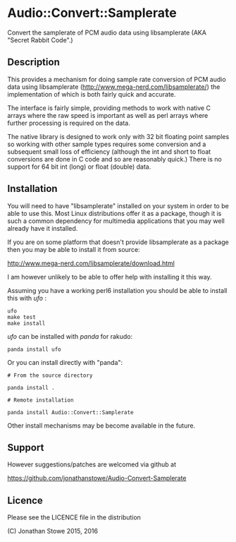 # Audio::Convert::Samplerate

Convert the samplerate of PCM audio data using libsamplerate (AKA "Secret Rabbit Code".)

## Description

This provides a mechanism for doing sample rate conversion of PCM audio
data using libsamplerate (http://www.mega-nerd.com/libsamplerate/)
the implementation of which is both fairly quick and accurate.

The interface is fairly simple, providing methods to work with native
C arrays where the raw speed is important as well as perl arrays where
further processing is required on the data.

The native library is designed to work only with 32 bit floating point
samples so working with other sample types requires some conversion
and a subsequent small loss of efficiency (although the int and short
to float conversions are done in C code and so are reasonably quick.)
There is no support for 64 bit int (long) or float (double) data.


## Installation

You will need to have "libsamplerate"  installed on your system in order to
be able to use this. Most Linux distributions offer it as a package, though
it is such a common dependency for multimedia applications that you may well
already have it installed.

If you are on some platform that doesn't provide libsamplerate as a package
then you may be able to install it from source:

http://www.mega-nerd.com/libsamplerate/download.html

I am however unlikely to be able to offer help with installing it this way.

Assuming you have a working perl6 installation you should be able to
install this with *ufo* :

    ufo
    make test
    make install

*ufo* can be installed with *panda* for rakudo:

    panda install ufo

Or you can install directly with "panda":

    # From the source directory
   
    panda install .

    # Remote installation

    panda install Audio::Convert::Samplerate

Other install mechanisms may be become available in the future.

## Support

However suggestions/patches are welcomed via github at

https://github.com/jonathanstowe/Audio-Convert-Samplerate

## Licence

Please see the LICENCE file in the distribution

(C) Jonathan Stowe 2015, 2016
